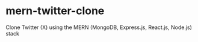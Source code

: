# mern-twitter-clone
Clone Twitter (X) using the MERN (MongoDB, Express.js, React.js, Node.js) stack
